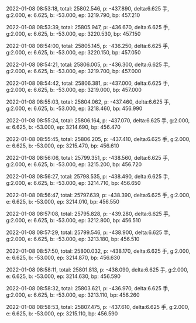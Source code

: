 2022-01-08 08:53:18, total: 25802.546, p: -437.890, delta:6.625 手, g:2.000, e: 6.625, b: -53.000, ep: 3219.790, bp: 457.210

2022-01-08 08:53:39, total: 25805.947, p: -436.670, delta:6.625 手, g:2.000, e: 6.625, b: -53.000, ep: 3220.530, bp: 457.150

2022-01-08 08:54:00, total: 25805.145, p: -436.250, delta:6.625 手, g:2.000, e: 6.625, b: -53.000, ep: 3220.150, bp: 457.050

2022-01-08 08:54:21, total: 25806.005, p: -436.300, delta:6.625 手, g:2.000, e: 6.625, b: -53.000, ep: 3219.700, bp: 457.000

2022-01-08 08:54:42, total: 25806.381, p: -437.000, delta:6.625 手, g:2.000, e: 6.625, b: -53.000, ep: 3219.000, bp: 457.000

2022-01-08 08:55:03, total: 25804.062, p: -437.460, delta:6.625 手, g:2.000, e: 6.625, b: -53.000, ep: 3218.460, bp: 456.990

2022-01-08 08:55:24, total: 25806.164, p: -437.070, delta:6.625 手, g:2.000, e: 6.625, b: -53.000, ep: 3214.690, bp: 456.470

2022-01-08 08:55:45, total: 25806.205, p: -437.410, delta:6.625 手, g:2.000, e: 6.625, b: -53.000, ep: 3215.470, bp: 456.610

2022-01-08 08:56:06, total: 25799.351, p: -438.560, delta:6.625 手, g:2.000, e: 6.625, b: -53.000, ep: 3215.200, bp: 456.720

2022-01-08 08:56:27, total: 25798.535, p: -438.490, delta:6.625 手, g:2.000, e: 6.625, b: -53.000, ep: 3214.710, bp: 456.650

2022-01-08 08:56:47, total: 25797.639, p: -438.390, delta:6.625 手, g:2.000, e: 6.625, b: -53.000, ep: 3214.010, bp: 456.550

2022-01-08 08:57:08, total: 25795.828, p: -439.280, delta:6.625 手, g:2.000, e: 6.625, b: -53.000, ep: 3212.800, bp: 456.510

2022-01-08 08:57:29, total: 25799.546, p: -438.900, delta:6.625 手, g:2.000, e: 6.625, b: -53.000, ep: 3213.180, bp: 456.510

2022-01-08 08:57:50, total: 25800.032, p: -438.170, delta:6.625 手, g:2.000, e: 6.625, b: -53.000, ep: 3214.870, bp: 456.630

2022-01-08 08:58:11, total: 25801.813, p: -438.090, delta:6.625 手, g:2.000, e: 6.625, b: -53.000, ep: 3214.630, bp: 456.590

2022-01-08 08:58:32, total: 25803.621, p: -436.970, delta:6.625 手, g:2.000, e: 6.625, b: -53.000, ep: 3213.110, bp: 456.260

2022-01-08 08:58:53, total: 25807.475, p: -437.610, delta:6.625 手, g:2.000, e: 6.625, b: -53.000, ep: 3215.110, bp: 456.590